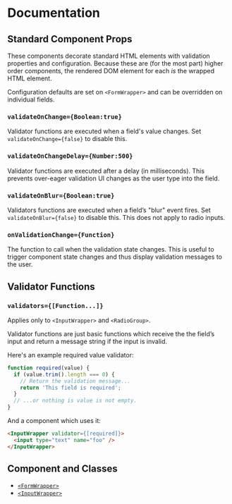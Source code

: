 # Documentation

## Standard Component Props

These components decorate standard HTML elements with validation properties and
configuration. Because these are (for the most part) higher order components,
the rendered DOM element for each *is* the wrapped HTML element.

Configuration defaults are set on `<FormWrapper>` and can be overridden on
individual fields.


### `validateOnChange={Boolean:true}`

Validator functions are executed when a field's value changes. Set
`validateOnChange={false}` to disable this.


### `validateOnChangeDelay={Number:500}`

Validator functions are executed after a delay (in milliseconds). This prevents
over-eager validation UI changes as the user type into the field.


### `validateOnBlur={Boolean:true}`

Validators functions are executed when a field’s "blur" event fires. Set
`validateOnBlur={false}` to disable this. This does not apply to radio inputs.


### `onValidationChange={Function}`

The function to call when the validation state changes. This is useful to
trigger component state changes and thus display validation messages to the user.


## Validator Functions

### `validators={[Function...]}`

Applies only to `<InputWrapper>` and `<RadioGroup>`.

Validator functions are just basic functions which receive the the field’s input
and return a message string if the input is invalid.

Here's an example required value validator:

```js
function required(value) {
  if (value.trim().length === 0) {
    // Return the validation message...
    return 'This field is required';
  }
  // ...or nothing is value is not empty.
}

```

And a component which uses it:

```html
<InputWrapper validator={[required]}>
  <input type="text" name="foo" />
</InputWrapper>
```

## Component and Classes

* [`<FormWrapper>`](./form-wrapper.js.md)
* [`<InputWrapper>`](./input-wrapper.js.md)
